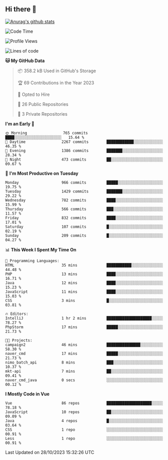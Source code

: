 ## Hi there 👋

[![Anurag's github stats](https://github-readme-stats.vercel.app/api?username=Songwonseok)](https://github.com/anuraghazra/github-readme-stats)



<!--START_SECTION:waka-->
![Code Time](http://img.shields.io/badge/Code%20Time-2%2C520%20hrs%2050%20mins-blue)

![Profile Views](http://img.shields.io/badge/Profile%20Views-2-blue)

![Lines of code](https://img.shields.io/badge/From%20Hello%20World%20I%27ve%20Written-34.8%20million%20lines%20of%20code-blue)

**🐱 My GitHub Data** 

> 📦 358.2 kB Used in GitHub's Storage 
 > 
> 🏆 69 Contributions in the Year 2023
 > 
> 💼 Opted to Hire
 > 
> 📜 26 Public Repositories 
 > 
> 🔑 3 Private Repositories 
 > 
**I'm an Early 🐤** 

```text
🌞 Morning                765 commits         ████░░░░░░░░░░░░░░░░░░░░░   15.64 % 
🌆 Daytime                2267 commits        ████████████░░░░░░░░░░░░░   46.35 % 
🌃 Evening                1386 commits        ███████░░░░░░░░░░░░░░░░░░   28.34 % 
🌙 Night                  473 commits         ██░░░░░░░░░░░░░░░░░░░░░░░   09.67 % 
```
📅 **I'm Most Productive on Tuesday** 

```text
Monday                   966 commits         █████░░░░░░░░░░░░░░░░░░░░   19.75 % 
Tuesday                  1429 commits        ███████░░░░░░░░░░░░░░░░░░   29.22 % 
Wednesday                782 commits         ████░░░░░░░░░░░░░░░░░░░░░   15.99 % 
Thursday                 566 commits         ███░░░░░░░░░░░░░░░░░░░░░░   11.57 % 
Friday                   832 commits         ████░░░░░░░░░░░░░░░░░░░░░   17.01 % 
Saturday                 107 commits         █░░░░░░░░░░░░░░░░░░░░░░░░   02.19 % 
Sunday                   209 commits         █░░░░░░░░░░░░░░░░░░░░░░░░   04.27 % 
```


📊 **This Week I Spent My Time On** 

```text
💬 Programming Languages: 
HTML                     35 mins             ███████████░░░░░░░░░░░░░░   44.48 % 
PHP                      13 mins             ████░░░░░░░░░░░░░░░░░░░░░   16.71 % 
Java                     12 mins             ████░░░░░░░░░░░░░░░░░░░░░   15.23 % 
JavaScript               11 mins             ████░░░░░░░░░░░░░░░░░░░░░   15.03 % 
CSS                      3 mins              █░░░░░░░░░░░░░░░░░░░░░░░░   03.81 % 

🔥 Editors: 
IntelliJ                 1 hr 2 mins         ████████████████████░░░░░   78.27 % 
PhpStorm                 17 mins             █████░░░░░░░░░░░░░░░░░░░░   21.73 % 

🐱‍💻 Projects: 
campaign2                46 mins             ███████████████░░░░░░░░░░   58.30 % 
naver_cmd                17 mins             █████░░░░░░░░░░░░░░░░░░░░   21.73 % 
nimo_batch_api           8 mins              ███░░░░░░░░░░░░░░░░░░░░░░   10.37 % 
mkt-api                  7 mins              ██░░░░░░░░░░░░░░░░░░░░░░░   09.41 % 
naver_cmd_java           0 secs              ░░░░░░░░░░░░░░░░░░░░░░░░░   00.12 % 
```

**I Mostly Code in Vue** 

```text
Vue                      86 repos            ████████████████████░░░░░   78.18 % 
JavaScript               10 repos            ██░░░░░░░░░░░░░░░░░░░░░░░   09.09 % 
Java                     4 repos             █░░░░░░░░░░░░░░░░░░░░░░░░   03.64 % 
CSS                      1 repo              ░░░░░░░░░░░░░░░░░░░░░░░░░   00.91 % 
Less                     1 repo              ░░░░░░░░░░░░░░░░░░░░░░░░░   00.91 % 
```




 Last Updated on 28/10/2023 15:32:26 UTC
<!--END_SECTION:waka-->
